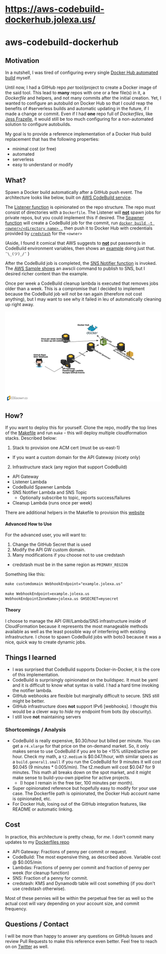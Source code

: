 https://aws-codebuild-dockerhub.jolexa.us/
===============
# aws-codebuild-dockerhub

## Motivation
In a nutshell, I was tired of configuring every single [Docker Hub automated
build](https://docs.docker.com/docker-hub/github/) myself.

Until now, I had a GitHub repo _per_ tool/project to create a Docker image of
the said tool. This lead to **many** repos with one or a few file(s) in it, a
_Dockerfile_ and helpers, and not many commits after the initial creation. Yet,
I wanted to configure an autobuild on Docker Hub so that I could reap the
benefits of #serverless builds and automatic updating in the future, if I made a
change or commit. Even if I had **one** repo full of _Dockerfiles_, like [Jess
Frazelle](https://github.com/jessfraz/dockerfiles), it would still be too much
configuring for a non-automated solution to configure autobuilds.

My goal is to provide a reference implementation of a Docker Hub build
replacement that has the following properties:
* minimal cost (or free)
* automated
* serverless
* easy to understand or modify

## What?
Spawn a Docker build automatically after a GitHub push event. The
architecture looks like below, built on [AWS CodeBuild
service](https://aws.amazon.com/codebuild/).

The [Listener function](https://github.com/jolexa/aws-codebuild-dockerhub/blob/master/lambda/listener.py)
is opinionated on the repo structure. The repo must consist of directories with
a `Dockerfile`. The Listener will
[**not**](https://github.com/jolexa/aws-codebuild-dockerhub/blob/master/lambda/listener.py#L54-L59)
spawn jobs for private repos, but you could implement this if desired. The
[Spawner function](https://github.com/jolexa/aws-codebuild-dockerhub/blob/master/lambda/spawn-codebuild.py)
will create a CodeBuild job for the commit, run
[`docker build -t <owner>/<directory name> .`](https://github.com/jolexa/aws-codebuild-dockerhub/blob/master/lambda/spawn-codebuild.py#L75)
then push it to Docker Hub with credentials provided by
[`credstash`](https://github.com/fugue/credstash) for the `<owner>`

(Aside, I found it comical that AWS suggests to
[**not**](https://docs.aws.amazon.com/codebuild/latest/userguide/build-env-ref.html)
put passwords in CodeBuild environment variables, then shows an
[example](https://docs.aws.amazon.com/codebuild/latest/userguide/sample-docker.html#sample-docker-docker-hub)
doing just that. `¯\_(ツ)_/¯` )

After the CodeBuild job is completed, the
[SNS Notifier function](https://github.com/jolexa/aws-codebuild-dockerhub/blob/master/lambda/notify-status-sns.py)
is invoked. The
[AWS Sample shows](https://docs.aws.amazon.com/codebuild/latest/userguide/sample-build-notifications.html)
an awscli command to publish to SNS, but I desired richer content than the
example.

Once per week a CodeBuild cleanup lambda is executed that removes jobs older
than a week. This is a compromise that I decided to implement because the
CodeBuild job will not be ran again (therefore not cost anything), but I may
want to see why it failed in leu of automatically cleaning up right away.

![Architecture Diagram](diagram.png)

## How?
If you want to deploy this for yourself. Clone the repo, modify the top
lines of the
[Makefile](https://github.com/jolexa/aws-codebuild-dockerhub/blob/master/Makefile#L1-L7)
and run `make` - this will deploy multiple cloudformation stacks.  Described
below:

1. Stack to provision one ACM cert (must be us-east-1)
  - If you want a custom domain for the API Gateway (nicety only)
2. Infrastructure stack (any region that support CodeBuild)
  - API Gateway
  - Listener Lambda
  - CodeBuild Spawner Lambda
  - SNS Notifier Lambda and SNS Topic
    - Optionally subscribe to topic, reports success/failures
  - Cleanup Lambda (runs once per week)

There are additional helpers in the Makefile to provision this
[website](https://aws-codebuild-dockerhub.jolexa.us/)

#### Advanced How to Use
For the advanced user, you will want to:
1. Change the GitHub Secret that is used
2. Modify the API GW custom domain.
3. Many modifications if you choose not to use credstash
  * credstash must be in the same region as `PRIMARY_REGION`

Something like this:
```
make customdomain WebhookEndpoint="example.jolexa.us"

make WebhookEndpoint=example.jolexa.us WebhookEndpointZoneName=jolexa.us GHSECRET=mysecret
```

#### Theory
I choose to manage the API GW/Lambda/SNS infrastructure inside of CloudFormation
because it represents the most manageable methods available as well as the least
possible way of interfering with existing infrastructure. I chose to spawn
CodeBuild jobs with boto3 because it was a nice, quick way to create dynamic
jobs.

## Things I learned

* I was surprised that CodeBuild supports Docker-in-Docker, it is the core of
  this implementation.
* CodeBuild is surprisingly opinionated on the buildspec. It must be yaml and it
  is difficult to know what syntax is valid. I had a hard time invoking the
  notifier lambda.
* GitHub webhooks are flexible but marginally difficult to secure. SNS still
  might be better.
* GitHub infrastructure does **not** support IPv6 [webhooks]. I thought this
  would be a clever way to _hide_ my endpoint from bots (by obscurity).
* I still love **not** maintaining servers


### Shortcomings / Analysis
* CodeBuild is really expensive, $0.30/hour but billed per minute. You can get a
  `r4.xlarge` for that price on the on-demand market. So, it only makes sense to
  use CodeBuild if you are to be <15% utilized/active per hour. Check my math, a
  `t2.medium` is $0.047/hour, with similar specs as a `build.general1.small` if
  you run the CodeBuild for 9 minutes it will cost $0.045 (9 minutes *
  0.005/min). The t2.medium will cost $0.047 for 9 minutes. This math all breaks
  down on the spot market, and it might make sense to build-you-own pipeline for
  active projects.
  * (I hope I remain in the free tier, 100 minutes per month).
* Super opinionated reference but hopefully easy to modify for your use case.
  The Dockerfile path is opinionated, the Docker Hub account name is
  opinionated, etc.
* For Docker Hub, losing out of the GitHub integration features, like README or
  automatic linking.

## Cost

In practice, this architecture is pretty cheap, for _me_. I don't commit many updates to my [Dockerfiles repo](https://github.com/jolexa/dockerfiles)

* API Gateway: Fractions of penny per commit or request.
* CodeBuild: The most expensive thing, as described above. Variable cost @ $0.005/min
* Lambdas: Fractions of penny per commit and fraction of penny per week (for cleanup function)
* SNS: Fraction of a penny for commit.
* credstash: KMS and Dynamodb table will cost something (if you don't use credstash otherwise).

Most of these pennies will be within the perpetual free tier as well so the
actual cost will vary depending on your account size, and commit frequency.

## Questions / Contact
I will be more than happy to answer any questions on GitHub Issues and review
Pull Requests to make this reference even better. Feel free to reach on on
[Twitter](https://twitter.com/jolexa) as well.
